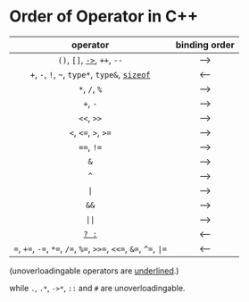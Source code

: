 # Order of Operator in C++

|                              operator                              | binding order |
|:------------------------------------------------------------------:|:-------------:|
|                `()`, `[]`, <u>`->`</u>, `++`, `--`                 |      -->      |
|       `+`, `-`, `!`, `~`, `type*`, `type&`, <u>`sizeof`</u>        |      <--      |
|                           `*`, `/`, `%`                            |      -->      |
|                              `+`, `-`                              |      -->      |
|                             `<<`, `>>`                             |      -->      |
|                        `<`, `<=`, `>`, `>=`                        |      -->      |
|                             `==`, `!=`                             |      -->      |
|                                `&`                                 |      -->      |
|                                `^`                                 |      -->      |
|                                `\|`                                |      -->      |
|                                `&&`                                |      -->      |
|                               `\|\|`                               |      -->      |
|                            <u>`? :`</u>                            |      <--      |
| `=`, `+=`, `-=`, `*=`, `/=`, `%=`, `>>=`, `<<=`, `&=`, `^=`, `\|=` |      <--      |
(unoverloadingable operators are <u>underlined</u>.)

while `.`, `.*`, `->*`, `::` and `#` are unoverloadingable.